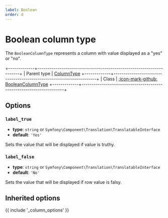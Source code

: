 ```yaml
---
label: Boolean
order: d
---
```


# Boolean column type

The `BooleanColumnType` represents a column with value displayed as a "yes" or "no".

+-------------+---------------------------------------------------------------------+
| Parent type | [ColumnType](column)
+-------------+---------------------------------------------------------------------+
| Class       | [:icon-mark-github: BooleanColumnType](https://github.com/Kreyu/data-table-bundle/blob/main/src/Column/Type/BooleanColumnType.php)
+-------------+---------------------------------------------------------------------+

## Options

### `label_true`

- **type**: `string` or `Symfony\Component\Translation\TranslatableInterface`
- **default**: `'Yes'`

Sets the value that will be displayed if value is truthy.

### `label_false`

- **type**: `string` or `Symfony\Component\Translation\TranslatableInterface`
- **default**: `'No'`

Sets the value that will be displayed if row value is falsy.

## Inherited options

{{ include '_column_options' }}
